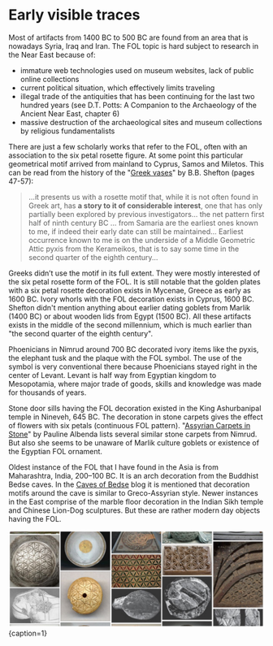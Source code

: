 # Early visible traces

Most of artifacts from 1400 BC to 500 BC are found from an area that is nowadays Syria, Iraq and Iran. The FOL topic is hard subject to research in the Near East because of:

* immature web technologies used on museum websites, lack of public online collections
* current political situation, which effectively limits traveling
* illegal trade of the antiquities that has been continuing for the last two hundred years (see D.T. Potts: A Companion to the Archaeology of the Ancient Near East, chapter 6)
* massive destruction of the archaeological sites and museum collections by religious fundamentalists

There are just a few scholarly works that refer to the FOL, often with an association to the six petal rosette figure. At some point this particular geometrical motif arrived from mainland to Cyprus, Samos and Miletos. This can be read from the history of the "[Greek vases](http://d2aohiyo3d3idm.cloudfront.net/publications/virtuallibrary/0892361506.pdf)" by B.B. Shefton (pages 47-57):

>...it presents us with a rosette motif that, while it is not often found in Greek art, has **a story to it of considerable interest**, one that has only partially been explored by previous investigators... the net pattern first half of ninth century BC ... from Samaria are the earliest ones known to me, if indeed their early date can still be maintained... Earliest occurrence known to me is on the underside of a Middle Geometric Attic pyxis from the Kerameikos, that is to say some time in the second quarter of the eighth century...

Greeks didn’t use the motif in its full extent. They were mostly interested of the six petal rosette form of the FOL. It is still notable that the golden plates with a six petal rosette decoration exists in Mycenae, Greece as early as 1600 BC. Ivory whorls with the FOL decoration exists in Cyprus, 1600 BC. Shefton didn't mention anything about earlier dating goblets from Marlik (1400 BC) or about wooden lids from Egypt (1500 BC). All these artifacts exists in the middle of the second millennium, which is much earlier than "the second quarter of the eighth century".

Phoenicians in Nimrud around 700 BC decorated ivory items like the pyxis, the elephant tusk and the plaque with the FOL symbol. The use of the symbol is very conventional there because Phoenicians stayed right in the center of Levant. Levant is half way from Egyptian kingdom to Mesopotamia, where major trade of goods, skills and knowledge was made for thousands of years.

Stone door sills having the FOL decoration existed in the King Ashurbanipal temple in Nineveh, 645 BC. The decoration in stone carpets gives the effect of flowers with six petals (continuous FOL pattern). "[Assyrian Carpets in Stone](https://www.jtsa.edu/Documents/pagedocs/JANES/1978%2010/Albenda10.pdf)" by Pauline Albenda lists several similar stone carpets from Nimrud. But also she seems to be unaware of Marlik culture goblets or existence of the Egyptian FOL ornament.

Oldest instance of the FOL that I have found in the Asia is from Maharashtra, India, 200–100 BC. It is an arch decoration from the Buddhist Bedse caves. In the [Caves of Bedse](http://cavesofbedse.blogspot.fi/) blog it is mentioned that decoration motifs around the cave is similar to Greco-Assyrian style. Newer instances in the East comprise of the marble floor decoration in the Indian Sikh temple and Chinese Lion-Dog sculptures. But these are rather modern day objects having the FOL.

![Artifacts of the FOL potpourri from Pinterest board](./media/artifacts3.jpg){caption=1}
